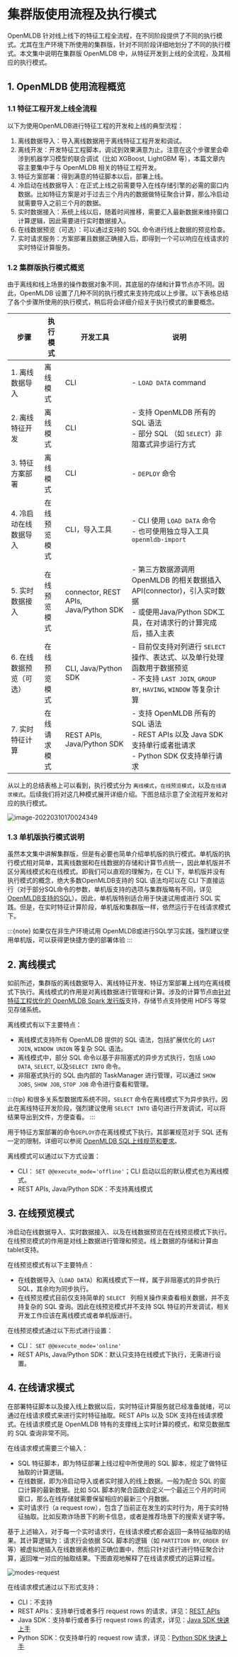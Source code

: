 # 集群版使用流程及执行模式

OpenMLDB 针对线上线下的特征工程全流程，在不同阶段提供了不同的执行模式。尤其在生产环境下所使用的集群版，针对不同阶段详细地划分了不同的执行模式。本文集中说明在集群版 OpenMLDB 中，从特征开发到上线的全流程，及其相应的执行模式。


## 1. OpenMLDB 使用流程概览

### 1.1 特征工程开发上线全流程

以下为使用OpenMLDB进行特征工程的开发和上线的典型流程：

1. 离线数据导入：导入离线数据用于离线特征工程开发和调试。
2. 离线开发：开发特征工程脚本，调试到效果满意为止。注意在这个步骤里会牵涉到机器学习模型的联合调试（比如 XGBoost, LightGBM 等），本篇文章内容主要集中于与 OpenMLDB 相关的特征工程开发。
3. 特征方案部署：得到满意的特征脚本以后，部署上线。
4. 冷启动在线数据导入：在正式上线之前需要导入在线存储引擎的必需的窗口内数据。比如特征方案是对于过去三个月内的数据做特征聚合计算，那么冷启动就需要导入之前三个月的数据。
4. 实时数据接入：系统上线以后，随着时间推移，需要汇入最新数据来维持窗口计算逻辑，因此需要进行实时数据接入。
5. 在线数据预览（可选）：可以通过支持的 SQL 命令进行线上数据的预览检查。
6. 实时请求服务：方案部署且数据正确接入后，即得到一个可以响应在线请求的实时特征计算服务。

### 1.2 集群版执行模式概览

由于离线和线上场景的操作数据对象不同，其底层的存储和计算节点亦不同。因此，OpenMLDB 设置了几种不同的执行模式来支持完成以上步骤。以下表格总结了各个步骤所使用的执行模式，稍后将会详细介绍关于执行模式的重要概念。


| 步骤                    | 执行模式   | 开发工具                                  | 说明                                                                                                            |
| ----------------------- |--------|---------------------------------------|---------------------------------------------------------------------------------------------------------------|
| 1. 离线数据导入         | 离线模式   | CLI                                   | - `LOAD DATA` command<br />                                                                                   |
| 2. 离线特征开发         | 离线模式   | CLI                                   | - 支持 OpenMLDB 所有的 SQL 语法<br />- 部分 SQL （如 `SELECT`）非阻塞式异步运行方式                                                 |
| 3. 特征方案部署         | 离线模式   | CLI                                   | - `DEPLOY` 命令                                                                                                 |
| 4. 冷启动在线数据导入   | 在线预览模式 | CLI，导入工具                              | - CLI 使用 `LOAD DATA` 命令<br />- 也可使用独立导入工具 `openmldb-import`                                                   |
| 5. 实时数据接入         | 在线预览模式 | connector, REST APIs, Java/Python SDK | - 第三方数据源调用 OpenMLDB 的相关数据插入 API(connector)，引入实时数据<br/>- 或使用Java/Python SDK工具，在对请求行的计算完成后，插入主表                 |
| 6. 在线数据预览（可选） | 在线预览模式 | CLI, Java/Python SDK                  | - 目前仅支持对列进行 `SELECT` 操作、表达式、以及单行处理函数用于数据预览<br />- 不支持 `LAST JOIN`, `GROUP BY`, `HAVING`, `WINDOW` 等复杂计算<br /> |
| 7. 实时特征计算         | 在线请求模式 | REST APIs, Java/Python SDK            | - 支持 OpenMLDB 所有的 SQL 语法<br />- REST APIs 以及 Java SDK 支持单行或者批请求<br />- Python SDK 仅支持单行请求                     |

从以上的总结表格上可以看到，执行模式分为 `离线模式`，`在线预览模式`，以及`在线请求模式`。后续我们将对这几种模式展开详细介绍。下图总结示意了全流程开发和对应的执行模式。

![image-20220310170024349](images/modes-flow.png)

### 1.3 单机版执行模式说明

虽然本文集中讲解集群版，但是有必要也简单介绍单机版的执行模式。单机版的执行模式相对简单，其离线数据和在线数据的存储和计算节点统一，因此单机版并不区分离线模式和在线模式。即我们可以直观的理解为，在 CLI 下，单机版并没有执行模式的概念，绝大多数OpenMLDB支持的 SQL 语法均可以在 CLI 下直接运行（对于部分SQL命令的参数，单机版支持的选项与集群版略有不同，详见[OpenMLDB支持的SQL](https://openmldb.ai/docs/zh/main/reference/sql/index.html)）。因此，单机版特别适合用于快速试用或进行 SQL 实践。但是，在实时特征计算阶段，单机版和集群版一样，依然运行于在线请求模式下。

:::{note}
如果仅在非生产环境试用 OpenMLDB或进行SQL学习实践，强烈建议使用单机版，可以获得更快捷方便的部署体验
:::

## 2. 离线模式

如前所述，集群版的离线数据导入、离线特征开发、特征方案部署上线均在离线模式下执行。离线模式的作用是对离线数据进行管理和计算。涉及的计算节点由[针对特征工程优化的 OpenMLDB Spark 发行版](https://openmldb.ai/docs/zh/main/tutorial/openmldbspark_distribution.html)支持，存储节点支持使用 HDFS 等常见存储系统。

离线模式有以下主要特点：

- 离线模式支持所有 OpenMLDB 提供的 SQL 语法，包括扩展优化的 `LAST JOIN`, `WINDOW UNION` 等复杂 SQL 语法。
- 离线模式中，部分 SQL 命令以基于非阻塞式的异步方式执行，包括 `LOAD DATA`, `SELECT`, 以及`SELECT INTO` 命令。
- 非阻塞式执行的 SQL 由内部的 TaskManager 进行管理，可以通过 `SHOW JOBS`, `SHOW JOB`, `STOP JOB` 命令进行查看和管理。

:::{tip}
和很多关系型数据库系统不同，`SELECT` 命令在离线模式下为异步执行。因此在离线特征开发阶段，强烈建议使用 `SELECT INTO` 语句进行开发调试，可以将结果导出到文件，方便查看。
:::

用于特征方案部署的命令`DEPLOY`亦在离线模式下执行。其部署规范对于 SQL 还有一定的限制，详细可以参阅 [OpenMLDB SQL上线规范和要求](https://openmldb.ai/docs/zh/main/reference/sql/deployment_manage/ONLINE_SERVING_REQUIREMENTS.html)。

离线模式可以通过以下方式设置：

- CLI： `SET @@execute_mode='offline'`；CLI 启动以后的默认模式也为离线模式。
- REST APIs, Java/Python SDK：不支持离线模式

## 3. 在线预览模式

冷启动在线数据导入、实时数据接入、以及在线数据预览在在线预览模式下执行。在线预览模式的作用是对线上数据进行管理和预览。线上数据的存储和计算由 tablet支持。

在线预览模式有以下主要特点：

- 在线数据导入（`LOAD DATA`）和离线模式下一样，属于非阻塞式的异步执行 SQL，其余均为同步执行。
- 在线预览模式目前仅支持简单的 `SELECT ` 列相关操作来查看相关数据，并不支持复杂的 SQL 查询。因此在线预览模式并不支持 SQL 特征的开发调试，相关开发工作应该在离线模式或者单机版进行。

在线预览模式通过以下形式进行设置：

- CLI： `SET @@execute_mode='online'`
- REST APIs, Java/Python SDK：默认只支持在线模式下执行，无需进行设置。

## 4. 在线请求模式

在部署特征脚本以及接入线上数据以后，实时特征计算服务就已经准备就绪，可以通过在线请求模式来进行实时特征抽取。REST APIs 以及 SDK 支持在线请求模式。在线请求模式是 OpenMLDB 特有的支撑线上实时计算的模式，和常见数据库的 SQL 查询非常不同。

在线请求模式需要三个输入：

- SQL 特征脚本，即为特征部署上线过程中所使用的 SQL 脚本，规定了做特征抽取的计算逻辑。
- 在线数据，即为冷启动导入或者实时接入的线上数据。一般为配合 SQL 的窗口计算的最新数据。比如 SQL 脚本的聚合函数会定义一个最近三个月的时间窗口，那么在线存储就需要保留相应的最新三个月数据。
- 实时请求行（a request row），包含了当前正在发生的实时行为，用于实时特征抽取。比如反欺诈场景下的刷卡信息，或者是推荐场景下的搜索关键字等。


基于上述输入，对于每一个实时请求行，在线请求模式都会返回一条特征抽取的结果。其计算逻辑为：请求行会依据 SQL 脚本的逻辑（如 `PARTITION BY`, `ORDER BY` 等）被虚拟地插入在线数据表格的正确位置中，然后只针对该行进行特征聚合计算，返回唯一对应的抽取结果。下图直观地解释了在线请求模式的运算过程。

![modes-request](images/modes-request.png)

在线请求模式通过以下形式支持：

- CLI：不支持
- REST APIs：支持单行或者多行 request rows 的请求，详见：[REST APIs](https://openmldb.ai/docs/zh/main/quickstart/rest_api.html)
- Java SDK：支持单行或者多行 request rows 的请求，详见：[Java SDK 快速上手](https://openmldb.ai/docs/zh/main/quickstart/java_sdk.html)
- Python SDK：仅支持单行的 request row 请求，详见：[Python SDK 快速上手](https://openmldb.ai/docs/zh/main/quickstart/python_sdk.html)
